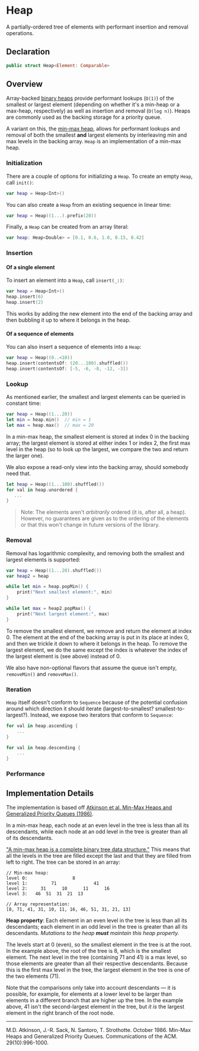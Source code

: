 # Heap

A partially-ordered tree of elements with performant insertion and removal operations.

## Declaration

```swift
public struct Heap<Element: Comparable>
```

## Overview

Array-backed [binary heaps](https://en.wikipedia.org/wiki/Heap_(data_structure)) provide performant lookups (`O(1)`) of the smallest or largest element (depending on whether it's a min-heap or a max-heap, respectively) as well as insertion and removal (`O(log n)`). Heaps are commonly used as the backing storage for a priority queue.

A variant on this, the [min-max heap](https://en.wikipedia.org/wiki/Min-max_heap), allows for performant lookups and removal of both the smallest **and** largest elements by interleaving min and max levels in the backing array. `Heap` is an implementation of a min-max heap.

### Initialization

There are a couple of options for initializing a `Heap`. To create an empty `Heap`, call `init()`:

```swift
var heap = Heap<Int>()
```

You can also create a `Heap` from an existing sequence in linear time:

```swift
var heap = Heap((1...).prefix(20))
```

Finally, a `Heap` can be created from an array literal:

```swift
var heap: Heap<Double> = [0.1, 0.6, 1.0, 0.15, 0.42]
```

### Insertion

#### Of a single element

To insert an element into a `Heap`, call `insert(_:)`:

```swift
var heap = Heap<Int>()
heap.insert(6)
heap.insert(2)
```

This works by adding the new element into the end of the backing array and then bubbling it up to where it belongs in the heap.

#### Of a sequence of elements

You can also insert a sequence of elements into a `Heap`:

```swift
var heap = Heap((0..<10))
heap.insert(contentsOf: (20...100).shuffled())
heap.insert(contentsOf: [-5, -6, -8, -12, -3])
```

### Lookup

As mentioned earlier, the smallest and largest elements can be queried in constant time:

```swift
var heap = Heap((1...20))
let min = heap.min()  // min = 1
let max = heap.max()  // max = 20
```

In a min-max heap, the smallest element is stored at index 0 in the backing array; the largest element is stored at either index 1 or index 2, the first max level in the heap (so to look up the largest, we compare the two and return the larger one).

We also expose a read-only view into the backing array, should somebody need that.

```swift
let heap = Heap((1...100).shuffled())
for val in heap.unordered {
   ...
}
```

> Note: The elements aren't _arbitrarily_ ordered (it is, after all, a heap). However, no guarantees are given as to the ordering of the elements or that this won't change in future versions of the library.

### Removal

Removal has logarithmic complexity, and removing both the smallest and largest elements is supported:

```swift
var heap = Heap((1...20).shuffled())
var heap2 = heap

while let min = heap.popMin() {
    print("Next smallest element:", min)
}

while let max = heap2.popMax() {
    print("Next largest element:", max)
}
```

To remove the smallest element, we remove and return the element at index 0. The element at the end of the backing array is put in its place at index 0, and then we trickle it down to where it belongs in the heap. To remove the largest element, we do the same except the index is whatever the index of the largest element is (see above) instead of 0.

We also have non-optional flavors that assume the queue isn't empty, `removeMin()` and `removeMax()`.

### Iteration

`Heap` itself doesn't conform to `Sequence` because of the potential confusion around which direction it should iterate (largest-to-smallest? smallest-to-largest?). Instead, we expose two iterators that conform to `Sequence`:

```swift
for val in heap.ascending {
    ...
}

for val in heap.descending {
    ...
}
```

### Performance

## Implementation Details

The implementation is based off [Atkinson et al. Min-Max Heaps and Generalized Priority Queues (1986)](http://akira.ruc.dk/~keld/teaching/algoritmedesign_f03/Artikler/02/Atkinson86.pdf).

In a min-max heap, each node at an even level in the tree is less than all its descendants, while each node at an odd level in the tree is greater than all of its descendants.

["A min-max heap is a complete binary tree data structure."](https://en.wikipedia.org/wiki/Min-max_heap) This means that all the levels in the tree are filled except the last and that they are filled from left to right. The tree can be stored in an array:

```
// Min-max heap:
level 0:                 8
level 1:         71              41
level 2:     31      10      11      16
level 3:   46  51  31  21  13

// Array representation:
[8, 71, 41, 31, 10, 11, 16, 46, 51, 31, 21, 13]
```

**Heap property**: Each element in an even level in the tree is less than all its descendants; each element in an odd level in the tree is greater than all its descendants. _Mutations to the heap **must** maintain this heap property._

The levels start at 0 (even), so the smallest element in the tree is at the root. In the example above, the root of the tree is 8, which is the smallest element. The next level in the tree (containing 71 and 41) is a max level, so those elements are greater than all their respective descendants. Because this is the first max level in the tree, the largest element in the tree is one of the two elements (71).

Note that the comparisons only take into account descendants — it is possible, for example, for elements at a lower level to be larger than elements in a different branch that are higher up the tree. In the example above, 41 isn't the second-largest element in the tree, but _it is_ the largest element in the right branch of the root node.

---

M.D. Atkinson, J.-R. Sack, N. Santoro, T. Strothotte. October 1986. Min-Max Heaps and Generalized Priority Queues. Communications of the ACM. 29(10):996-1000.
